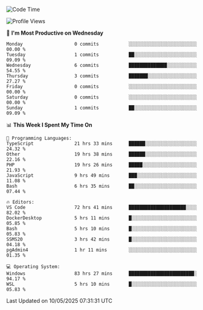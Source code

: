 <!--START_SECTION:waka-->
![Code Time](http://img.shields.io/badge/Code%20Time-4%2C928%20hrs%2041%20mins-blue)

![Profile Views](http://img.shields.io/badge/Profile%20Views-0-blue)

📅 **I'm Most Productive on Wednesday** 

```text
Monday                   0 commits           ░░░░░░░░░░░░░░░░░░░░░░░░░   00.00 % 
Tuesday                  1 commits           ██░░░░░░░░░░░░░░░░░░░░░░░   09.09 % 
Wednesday                6 commits           ██████████████░░░░░░░░░░░   54.55 % 
Thursday                 3 commits           ███████░░░░░░░░░░░░░░░░░░   27.27 % 
Friday                   0 commits           ░░░░░░░░░░░░░░░░░░░░░░░░░   00.00 % 
Saturday                 0 commits           ░░░░░░░░░░░░░░░░░░░░░░░░░   00.00 % 
Sunday                   1 commits           ██░░░░░░░░░░░░░░░░░░░░░░░   09.09 % 
```


📊 **This Week I Spent My Time On** 

```text
💬 Programming Languages: 
TypeScript               21 hrs 33 mins      ██████░░░░░░░░░░░░░░░░░░░   24.32 % 
Other                    19 hrs 38 mins      ██████░░░░░░░░░░░░░░░░░░░   22.16 % 
PHP                      19 hrs 26 mins      █████░░░░░░░░░░░░░░░░░░░░   21.93 % 
JavaScript               9 hrs 49 mins       ███░░░░░░░░░░░░░░░░░░░░░░   11.08 % 
Bash                     6 hrs 35 mins       ██░░░░░░░░░░░░░░░░░░░░░░░   07.44 % 

🔥 Editors: 
VS Code                  72 hrs 41 mins      █████████████████████░░░░   82.02 % 
DockerDesktop            5 hrs 11 mins       █░░░░░░░░░░░░░░░░░░░░░░░░   05.85 % 
Bash                     5 hrs 10 mins       █░░░░░░░░░░░░░░░░░░░░░░░░   05.83 % 
SSMS20                   3 hrs 42 mins       █░░░░░░░░░░░░░░░░░░░░░░░░   04.18 % 
pgAdmin4                 1 hr 11 mins        ░░░░░░░░░░░░░░░░░░░░░░░░░   01.35 % 

💻 Operating System: 
Windows                  83 hrs 27 mins      ████████████████████████░   94.17 % 
WSL                      5 hrs 10 mins       █░░░░░░░░░░░░░░░░░░░░░░░░   05.83 % 
```


 Last Updated on 10/05/2025 07:31:31 UTC
<!--END_SECTION:waka-->
